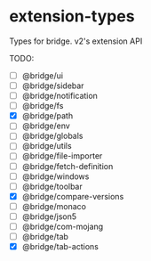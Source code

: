 # extension-types
Types for bridge. v2's extension API

TODO:

- [ ] @bridge/ui
- [ ] @bridge/sidebar
- [ ] @bridge/notification
- [ ] @bridge/fs
- [x] @bridge/path
- [ ] @bridge/env
- [ ] @bridge/globals
- [ ] @bridge/utils
- [ ] @bridge/file-importer
- [ ] @bridge/fetch-definition
- [ ] @bridge/windows
- [ ] @bridge/toolbar
- [x] @bridge/compare-versions
- [ ] @bridge/monaco
- [ ] @bridge/json5
- [ ] @bridge/com-mojang
- [ ] @bridge/tab
- [x] @bridge/tab-actions
